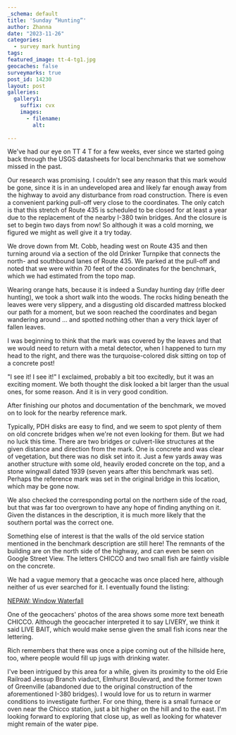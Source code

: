 ```yaml
---
_schema: default
title: 'Sunday “Hunting”'
author: Zhanna
date: "2023-11-26"
categories: 
  - survey mark hunting
tags:
featured_image: tt-4-tg1.jpg
geocaches: false
surveymarks: true
post_id: 14230
layout: post
galleries:
  gallery1:
    suffix: cvx
    images:
      - filename: 
        alt:                       
    
---
```


We've had our eye on TT 4 T for a few weeks, ever since we started going back through the USGS datasheets for local benchmarks that we somehow missed in the past. 

Our research was promising. I couldn't see any reason that this mark would be gone, since it is in an undeveloped area and likely far enough away from the highway to avoid any disturbance from road construction. There is even a convenient parking pull-off very close to the coordinates. The only catch is that this stretch of Route 435 is scheduled to be closed for at least a year due to the replacement of the nearby I-380 twin bridges. And the closure is set to begin two days from now! So although it was a cold morning, we figured we might as well give it a try today.

We drove down from Mt. Cobb, heading west on Route 435 and then turning around via a section of the old Drinker Turnpike that connects the north- and southbound lanes of Route 435. We parked at the pull-off and noted that we were within 70 feet of the coordinates for the benchmark, which we had estimated from the topo map. 

Wearing orange hats, because it is indeed a Sunday hunting day (rifle deer hunting), we took a short walk into the woods. The rocks hiding beneath the leaves were very slippery, and a disgusting old discarded mattress blocked our path for a moment, but we soon reached the coordinates and began wandering around ... and spotted nothing other than a very thick layer of fallen leaves. 

I was beginning to think that the mark was covered by the leaves and that we would need to return with a metal detector, when I happened to turn my head to the right, and there was the turquoise-colored disk sitting on top of a concrete post! 

"I see it! I see it!" I exclaimed, probably a bit too excitedly, but it was an exciting moment. We both thought the disk looked a bit larger than the usual ones, for some reason. And it is in very good condition. 

After finishing our photos and documentation of the benchmark, we moved on to look for the nearby reference mark.

Typically, PDH disks are easy to find, and we seem to spot plenty of them on old concrete bridges when we're not even looking for them. But we had no luck this time. There are two bridges or culvert-like structures at the given distance and direction from the mark. One is concrete and was clear of vegetation, but there was no disk set into it. Just a few yards away was another structure with some old, heavily eroded concrete on the top, and a stone wingwall dated 1939 (seven years after this benchmark was set). Perhaps the reference mark was set in the original bridge in this location, which may be gone now. 

We also checked the corresponding portal on the northern side of the road, but that was far too overgrown to have any hope of finding anything on it. Given the distances in the description, it is much more likely that the southern portal was the correct one.

Something else of interest is that the walls of the old service station mentioned in the benchmark description are still here! The remnants of the building are on the north side of the highway, and can even be seen on Google Street View. The letters CHICCO and two small fish are faintly visible on the concrete.

We had a vague memory that a geocache was once placed here, although neither of us ever searched for it. I eventually found the listing:

[NEPAW: Window Waterfall](https://www.geocaching.com/geocache/GC2Z0BZ_nepaw-window-waterfall)

One of the geocachers' photos of the area shows some more text beneath CHICCO. Although the geocacher interpreted it to say LIVERY, we think it said LIVE BAIT, which would make sense given the small fish icons near the lettering.

Rich remembers that there was once a pipe coming out of the hillside here, too, where people would fill up jugs with drinking water.


I've been intrigued by this area for a while, given its proximity to the old Erie Railroad Jessup Branch viaduct, Elmhurst Boulevard, and the former town of Greenville (abandoned due to the original construction of the aforementioned I-380 bridges). I would love for us to return in warmer conditions to investigate further. For one thing, there is a small furnace or oven near the Chicco station, just a bit higher on the hill and to the east. I'm looking forward to exploring that close up, as well as looking for whatever might remain of the water pipe.